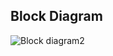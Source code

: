 
## Block Diagram
![Block diagram2](https://user-images.githubusercontent.com/101305374/164440841-86fac7db-0154-4ea6-b892-c3da3dfc0e57.png)



